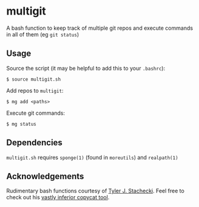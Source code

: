 # multigit

A bash function to keep track of multiple git repos and execute commands in all of them (eg `git status`)

## Usage

Source the script (it may be helpful to add this to your `.bashrc`):

	$ source multigit.sh

Add repos to `multigit`:

	$ mg add <paths>

Execute git commands:

	$ mg status

## Dependencies

`multigit.sh` requires `sponge(1)` (found in `moreutils`) and `realpath(1)`

## Acknowledgements

Rudimentary bash functions courtesy of [Tyler J. Stachecki](https://github.com/tj90241). Feel free to check out his [vastly inferior copycat tool](https://github.com/tj90241/watchgit).
